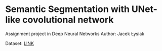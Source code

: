 # Semantic Segmentation with UNet-like covolutional network

Assignment project in Deep Neural Networks 
Author: Jacek Łysiak

Dataset: [LINK](#)



